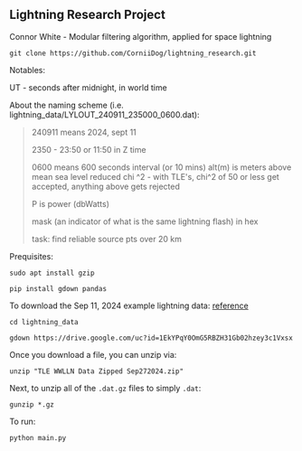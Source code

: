 ## Lightning Research Project

Connor White - Modular filtering algorithm, applied for space lightning

```
git clone https://github.com/CorniiDog/lightning_research.git
```

Notables:

UT - seconds after midnight, in world time

About the naming scheme (i.e. lightning_data/LYLOUT_240911_235000_0600.dat):
>
> 240911 means 2024, sept 11
>
> 2350 - 23:50 or 11:50 in Z time
>
> 0600 means 600 seconds interval (or 10 mins)
> alt(m) is meters above mean sea level
> reduced chi ^2 - with TLE's, chi^2 of 50 or less get accepted, anything above gets rejected
>
> P is power (dbWatts)
>
> mask (an indicator of what is the same lightning flash) in hex
>
> task: find reliable source pts over 20 km


Prequisites:

```
sudo apt install gzip

pip install gdown pandas
```

To download the Sep 11, 2024 example lightning data: [reference](https://stackoverflow.com/questions/25010369/wget-curl-large-file-from-google-drive)
```
cd lightning_data

gdown https://drive.google.com/uc?id=1EkYPqY0OmG5RBZH31Gb02hzey3c1Vxsx
```

Once you download a file, you can unzip via:

```
unzip "TLE WWLLN Data Zipped Sep272024.zip"
```


Next, to unzip all of the `.dat.gz` files to simply `.dat`:

```
gunzip *.gz
```

To run:

```
python main.py
```